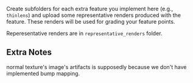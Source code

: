 Create subfolders for each extra feature you implement here (e.g., `thinlens`) and upload some representative renders produced with the feature.
These renders will be used for grading your feature points.

Reperesentative renders are in `representative_renders` folder.

## Extra Notes

normal texture's image's artifacts is supposedly because we don't have implemented bump mapping.